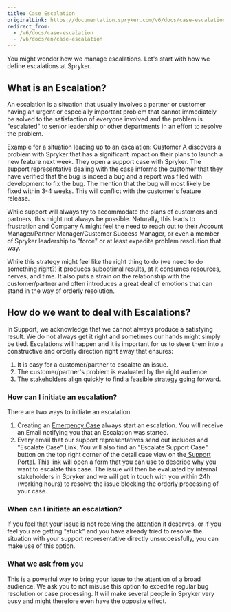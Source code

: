 ```yaml
---
title: Case Escalation
originalLink: https://documentation.spryker.com/v6/docs/case-escalation
redirect_from:
  - /v6/docs/case-escalation
  - /v6/docs/en/case-escalation
---
```


You might wonder how we manage escalations. Let's start with how we define escalations at Spryker.

## What is an Escalation?
An escalation is a situation that usually involves a partner or customer having an urgent or especially important problem that cannot immediately be solved to the satisfaction of everyone involved and the problem is "escalated" to senior leadership or other departments in an effort to resolve the problem.

Example for a situation leading up to an escalation:
Customer A discovers a problem with Spryker that has a significant impact on their plans to launch a new feature next week. They open a support case with Spryker. The support representative dealing with the case informs the customer that they have verified that the bug is indeed a bug and a report was filed with development to fix the bug. The mention that the bug will most likely be fixed within 3-4 weeks. This will conflict with the customer's feature release.

While support will always try to accommodate the plans of customers and partners, this might not always be possible. Naturally, this leads to frustration and Company A might feel the need to reach out to their Account Manager/Partner Manager/Customer Success Manager, or even a member of Spryker leadership to "force" or at least expedite problem resolution that way. 

While this strategy might feel like the right thing to do (we need to do something right?) it produces suboptimal results, at it consumes resources, nerves, and time. It also puts a strain on the relationship with the customer/partner and often introduces a great deal of emotions that can stand in the way of orderly resolution.

## How do we want to deal with Escalations?
In Support, we acknowledge that we cannot always produce a satisfying result. We do not always get it right and sometimes our hands might simply be tied. Escalations will happen and it is important for us to steer them into a constructive and orderly direction right away that ensures:
1. It is easy for a customer/partner to escalate an issue.
2. The customer/partner's problem is evaluated by the right audience.
3. The stakeholders align quickly to find a feasible strategy going forward.

### How can I initiate an escalation?
There are two ways to initiate an escalation:
1. Creating an [Emergency Case](https://documentation.spryker.com/docs/how-to-use-the-support-portal#emergencies) always start an escalation. You will receive an Email notifying you that an Escalation was started.
2. Every email that our support representatives send out includes and "Escalate Case" Link. You will also find an "Escalate Support Case" button on the top right corner of the detail case view on the[ Support Portal](https://support.spryker.com). This link will open a form that you can use to describe why you want to escalate this case. The issue will then be evaluated by internal stakeholders in Spryker and we will get in touch with you within 24h (working hours) to resolve the issue blocking the orderly processing of your case.

### When can I initiate an escalation?
If you feel that your issue is not receiving the attention it deserves, or if you feel you are getting "stuck" and you have already tried to resolve the situation with your support representative directly unsuccessfully, you can make use of this option. 

### What we ask from you
This is a powerful way to bring your issue to the attention of a broad audience. We ask you to not misuse this option to expedite regular bug resolution or case processing. It will make several people in Spryker very busy and might therefore even have the opposite effect.

